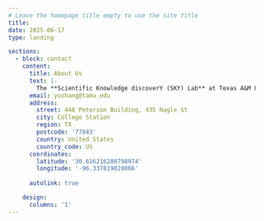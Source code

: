 ```yaml
---
# Leave the homepage title empty to use the site title
title:
date: 2025-06-17
type: landing

sections:
  - block: contact
    content:
      title: About Us
      text: |-
        The **Scientific Knowledge discoverY (SKY) Lab** at Texas A&M University, directed by Prof. [Yu Zhang](https://yuzhimanhua.github.io), focuses on data mining, natural language processing, and their applications in scientific literature analysis. Our long-term goal is to develop intelligent systems that can process, interpret, and analyze both textual and non-textual scientific data in a more human-like manner, thereby accelerating innovation across scientific disciplines.
      email: yuzhang@tamu.edu
      address:
        street: 448 Peterson Building, 435 Nagle St
        city: College Station
        region: TX
        postcode: '77843'
        country: United States
        country_code: US
      coordinates:
        latitude: '30.616216288798974'
        longitude: '-96.337819828066'
    
      autolink: true

    design:
      columns: '1'
---
```

